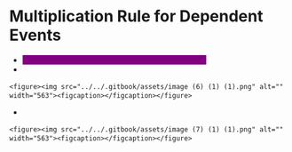 # Multiplication Rule for Dependent Events

* <mark style="color:purple;background-color:purple;">**2 events are dependent, if they affect each other**</mark>
*

    <figure><img src="../../.gitbook/assets/image (6) (1) (1).png" alt="" width="563"><figcaption></figcaption></figure>
*

    <figure><img src="../../.gitbook/assets/image (7) (1) (1).png" alt="" width="563"><figcaption></figcaption></figure>
